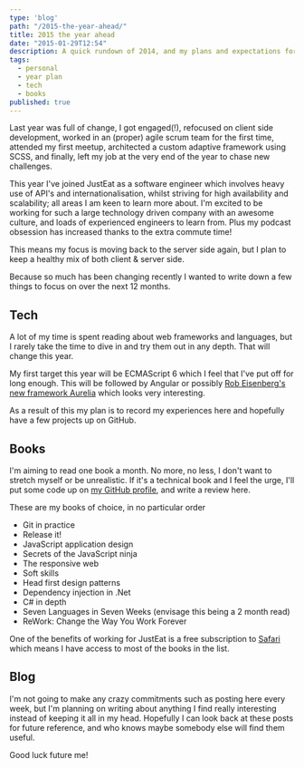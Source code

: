 ```yaml
---
type: 'blog'
path: "/2015-the-year-ahead/"
title: 2015 the year ahead
date: "2015-01-29T12:54"
description: A quick rundown of 2014, and my plans and expectations for 2015.
tags:
  - personal
  - year plan
  - tech
  - books
published: true
---
```


Last year was full of change, I got engaged(!), refocused on client side development, worked in an (proper) agile scrum team for the first time, attended my first meetup, architected a custom adaptive framework using SCSS, and finally, left my job at the very end of the year to chase new challenges.

This year I've joined JustEat as a software engineer which involves heavy use of API's and internationalisation, whilst striving for high availability and scalability; all areas I am keen to learn more about. I'm excited to be working for such a large technology driven company with an awesome culture, and loads of experienced engineers to learn from. Plus my podcast obsession has increased thanks to the extra commute time!

This means my focus is moving back to the server side again, but I plan to keep a healthy mix of both client & server side.

Because so much has been changing recently I wanted to write down a few things to focus on over the next 12 months.


## Tech

A lot of my time is spent reading about web frameworks and languages, but I rarely take the time to dive in and try them out in any depth. That will change this year.

My first target this year will be ECMAScript 6 which I feel that I've put off for long enough. This will be followed by Angular or possibly [Rob Eisenberg's new framework Aurelia](http://aurelia.io/) which looks very interesting.

As a result of this my plan is to record my experiences here and hopefully have a few projects up on GitHub.


## Books

I'm aiming to read one book a month. No more, no less, I don't want to stretch myself or be unrealistic. If it's a technical book and I feel the urge, I'll put some code up on [my GitHub profile](https://github.com/DamianMullins), and write a review here.

These are my books of choice, in no particular order

* Git in practice
* Release it!
* JavaScript application design
* Secrets of the JavaScript ninja
* The responsive web
* Soft skills
* Head first design patterns
* Dependency injection in .Net
* C# in depth
* Seven Languages in Seven Weeks (envisage this being a 2 month read)
* ReWork: Change the Way You Work Forever

One of the benefits of working for JustEat is a free subscription to [Safari](https://www.safaribooksonline.com/) which means I have access to most of the books in the list.

## Blog

I'm not going to make any crazy commitments such as posting here every week, but I'm planning on writing about anything I find really interesting instead of keeping it all in my head. Hopefully I can look back at these posts for future reference, and who knows maybe somebody else will find them useful.

Good luck future me!
